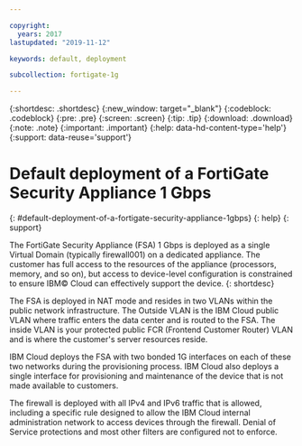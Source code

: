 ```yaml
---

copyright:
  years: 2017
lastupdated: "2019-11-12"

keywords: default, deployment

subcollection: fortigate-1g

---
```


{:shortdesc: .shortdesc}
{:new_window: target="_blank"}
{:codeblock: .codeblock}
{:pre: .pre}
{:screen: .screen}
{:tip: .tip}
{:download: .download}
{:note: .note}
{:important: .important}
{:help: data-hd-content-type='help'}
{:support: data-reuse='support'}

# Default deployment of a FortiGate Security Appliance 1 Gbps
{: #default-deployment-of-a-fortigate-security-appliance-1gbps}
{: help}
{: support}

The FortiGate Security Appliance (FSA) 1 Gbps is deployed as a single Virtual Domain (typically firewall001) on a dedicated appliance. The customer has full access to the resources of the appliance (processors, memory, and so on), but access to device-level configuration is constrained to ensure IBM© Cloud can effectively support the device.
{: shortdesc}

The FSA is deployed in NAT mode and resides in two VLANs within the public network infrastructure. The Outside VLAN is the IBM Cloud public VLAN where traffic enters the data center and is routed to the FSA. The inside VLAN is your protected public FCR (Frontend Customer Router) VLAN and is where the customer's server resources reside.  

IBM Cloud deploys the FSA with two bonded 1G interfaces on each of these two networks during the provisioning process. IBM Cloud also deploys a single interface for provisioning and maintenance of the device that is not made available to customers.

The firewall is deployed with all IPv4 and IPv6 traffic that is allowed, including a specific rule designed to allow the IBM Cloud internal administration network to access devices through the firewall. Denial of Service protections and most other filters are configured not to enforce.
